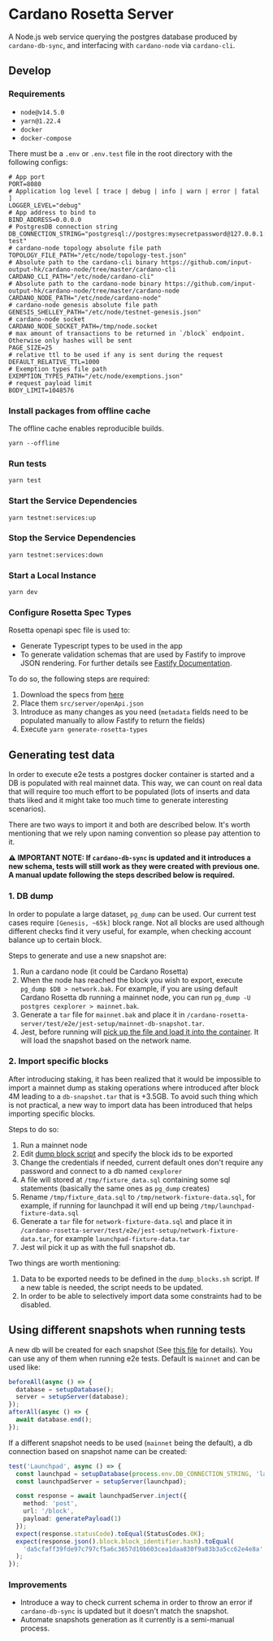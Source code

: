 # Cardano Rosetta Server

A Node.js web service querying the postgres database produced by `cardano-db-sync`,
and interfacing with `cardano-node` via `cardano-cli`.

## Develop

### Requirements

- `node@v14.5.0`
- `yarn@1.22.4`
- `docker`
- `docker-compose`

There must be a `.env` or `.env.test` file in the root directory with the following configs:

```
# App port
PORT=8080
# Application log level [ trace | debug | info | warn | error | fatal ]
LOGGER_LEVEL="debug"
# App address to bind to
BIND_ADDRESS=0.0.0.0
# PostgresDB connection string
DB_CONNECTION_STRING="postgresql://postgres:mysecretpassword@127.0.0.1:5432/cardano-test"
# cardano-node topology absolute file path
TOPOLOGY_FILE_PATH="/etc/node/topology-test.json"
# Absolute path to the cardano-cli binary https://github.com/input-output-hk/cardano-node/tree/master/cardano-cli
CARDANO_CLI_PATH="/etc/node/cardano-cli"
# Absolute path to the cardano-node binary https://github.com/input-output-hk/cardano-node/tree/master/cardano-node
CARDANO_NODE_PATH="/etc/node/cardano-node"
# cardano-node genesis absolute file path
GENESIS_SHELLEY_PATH="/etc/node/testnet-genesis.json"
# cardano-node socket
CARDANO_NODE_SOCKET_PATH=/tmp/node.socket
# max amount of transactions to be returned in `/block` endpoint. Otherwise only hashes will be sent
PAGE_SIZE=25
# relative ttl to be used if any is sent during the request
DEFAULT_RELATIVE_TTL=1000
# Exemption types file path
EXEMPTION_TYPES_PATH="/etc/node/exemptions.json"
# request payload limit
BODY_LIMIT=1048576
```

### Install packages from offline cache

The offline cache enables reproducible builds.

```
yarn --offline
```

### Run tests

```
yarn test
```

### Start the Service Dependencies

```
yarn testnet:services:up
```

### Stop the Service Dependencies

```
yarn testnet:services:down
```

### Start a Local Instance

```
yarn dev
```

### Configure Rosetta Spec Types

Rosetta openapi spec file is used to:

- Generate Typescript types to be used in the app
- To generate validation schemas that are used by Fastify to improve JSON rendering. For further details see [Fastify Documentation](https://www.fastify.io/docs/v2.10.x/Validation-and-Serialization/#serialization).

To do so, the following steps are required:

1. Download the specs from [here](https://github.com/coinbase/rosetta-specifications/blob/master/api.json)
2. Place them `src/server/openApi.json`
3. Introduce as many changes as you need (`metadata` fields need to be populated manually to allow Fastify to return the fields)
4. Execute `yarn generate-rosetta-types`

## Generating test data

In order to execute e2e tests a postgres docker container is started and a DB is populated with real mainnet data. This way, we can count on real data that will require too much effort to be populated (lots of inserts and data thats liked and it might take too much time to generate interesting scenarios).

There are two ways to import it and both are described below. It's worth mentioning that we rely upon naming convention so please pay attention to it.

**⚠ IMPORTANT NOTE: If `cardano-db-sync` is updated and it introduces a new schema, tests will still work as they were created with previous one. A manual update following the steps described below is required.**

### 1. DB dump

In order to populate a large dataset, `pg_dump` can be used. Our current test cases require `[Genesis, ~65k]` block range. Not all blocks are used although different checks find it very useful, for example, when checking account balance up to certain block.

Steps to generate and use a new snapshot are:

1. Run a cardano node (it could be Cardano Rosetta)
2. When the node has reached the block you wish to export, execute `pg_dump $DB > network.bak`. For example, if you are using default Cardano Rosetta db running a mainnet node, you can run `pg_dump -U postgres cexplorer > mainnet.bak`.
3. Generate a `tar` file for `mainnet.bak` and place it in `/cardano-rosetta-server/test/e2e/jest-setup/mainnet-db-snapshot.tar`.
4. Jest, before running will [pick up the file and load it into the container](./test/e2e/jest-setup/docker.ts). It will load the snapshot based on the network name.

### 2. Import specific blocks

After introducing staking, it has been realized that it would be impossible to import a mainnet dump as staking operations where introduced after block 4M leading to a `db-snapshot.tar` that is +3.5GB. To avoid such thing which is not practical, a new way to import data has been introduced that helps importing specific blocks.

Steps to do so:

1. Run a mainnet node
2. Edit [dump block script](./test/e2e/block/dump_blocks.sh) and specify the block ids to be exported
3. Change the credentials if needed, current default ones don't require any password and connect to a db named `cexplorer`
4. A file will stored at `/tmp/fixture_data.sql` containing some sql statements (basically the same ones as `pg_dump` creates)
5. Rename `/tmp/fixture_data.sql` to `/tmp/network-fixture-data.sql`, for example, if running for launchpad it will end up being `/tmp/launchpad-fixture-data.sql`
6. Generate a `tar` file for `network-fixture-data.sql` and place it in `/cardano-rosetta-server/test/e2e/jest-setup/network-fixture-data.tar`, for example `launchpad-fixture-data.tar`
7. Jest wil pick it up as with the full snapshot db.

Two things are worth mentioning:

1. Data to be exported needs to be defined in the `dump_blocks.sh` script. If a new table is needed, the script needs to be updated.
2. In order to be able to selectively import data some constraints had to be disabled.

## Using different snapshots when running tests

A new db will be created for each snapshot (See [this file](./test/e2e/jest-setup/docker.ts) for details). You can use any of them when running e2e tests. Default is `mainnet` and can be used like:

```typescript
beforeAll(async () => {
  database = setupDatabase();
  server = setupServer(database);
});
afterAll(async () => {
  await database.end();
});
```

If a different snapshot needs to be used (`mainnet` being the default), a db connection based on snapshot name can be created:

```typescript
test('Launchpad', async () => {
  const launchpad = setupDatabase(process.env.DB_CONNECTION_STRING, 'launchpad');
  const launchpadServer = setupServer(launchpad);

  const response = await launchpadServer.inject({
    method: 'post',
    url: '/block',
    payload: generatePayload(1)
  });
  expect(response.statusCode).toEqual(StatusCodes.OK);
  expect(response.json().block.block_identifier.hash).toEqual(
    'da5cfaff39fde97c797cf5a6c3657d10b603cea1daa830f9a83b3a5cc62e4e8a'
  );
});
```

### Improvements

- Introduce a way to check current schema in order to throw an error if `cardano-db-sync` is updated but it doesn't match the snapshot.
- Automate snapshots generation as it currently is a semi-manual process.
